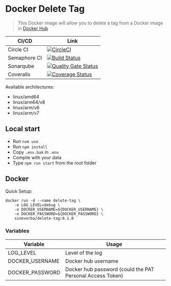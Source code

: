 Docker Delete Tag
=================

> This Docker image will allow you to delete a tag from a Docker image in [Docker Hub](https://hub.docker.com/)

| CI/CD | Link |
| ----- | ---- |
| Circle CI | [![CircleCI](https://circleci.com/gh/sineverba/docker-delete-tag.svg?style=svg)](https://circleci.com/gh/sineverba/docker-delete-tag) |
| Semaphore CI | [![Build Status](https://sineverba.semaphoreci.com/badges/docker-delete-tag.svg)](https://sineverba.semaphoreci.com/projects/docker-delete-tag) |
| Sonarqube | [![Quality Gate Status](https://sonarcloud.io/api/project_badges/measure?project=docker-delete-tag&metric=alert_status)](https://sonarcloud.io/dashboard?id=docker-delete-tag) |
| Coveralls | [![Coverage Status](https://coveralls.io/repos/github/sineverba/docker-delete-tag/badge.svg?branch=master)](https://coveralls.io/github/sineverba/docker-delete-tag?branch=master) |

Available architectures:

+ linux/amd64
+ linux/arm64/v8
+ linux/arm/v6
+ linux/arm/v7

## Local start

+ Run `nvm use`
+ Run `npm install`
+ Copy `.env.bak` in `.env`
+ Compile with your data
+ Type `npm run start` from the root folder

## Docker

Quick Setup:

```shell
docker run -d --name delete-tag \
	-e LOG_LEVEL=debug \
	-e DOCKER_USERNAME=${DOCKER_USERNAME} \
	-e DOCKER_PASSWORD=${DOCKER_PASSWORD} \
	sineverba/delete-tag:0.1.0
```

### Variables

| Variable | Usage |
| -------- | ----- |
| LOG_LEVEL | Level of the log |
| DOCKER_USERNAME | Docker hub username |
| DOCKER_PASSWORD | Docker hub password (could the PAT Personal Access Token) |

